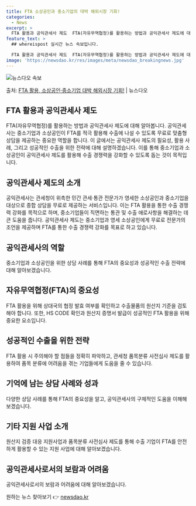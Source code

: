 ```yaml
---
title: FTA 소상공인과 중소기업의 대박 해외시장 기회!
categories:
  - News
excerpt: >
  FTA 활용과 공익관세사 제도  FTA(자유무역협정)를 활용하는 방법과 공익관세사 제도에 대해 알아보겠습니다…
feature_text: >
  ## whereispost 실시간 뉴스 속보입니다.

  FTA 활용과 공익관세사 제도  FTA(자유무역협정)를 활용하는 방법과 공익관세사 제도에 대해 알아보겠습니다…
image: 'https://newsdao.kr/res/images/meta/newsdao_breakingnews.jpg'
---
```


![뉴스다오 속보](https://newsdao.kr/res/images/meta/newsdao_breakingnews.jpg)

<p>출처: <a href="https://newsdao.kr/4574" rel="dofollow">FTA 활용, 소상공인·중소기업 대박 해외시장 기회!</a> | 뉴스다오</p>

<h2 data-ke-size="size26">FTA 활용과 공익관세사 제도</h2>
<p data-ke-size="size16">FTA(자유무역협정)를 활용하는 방법과 공익관세사 제도에 대해 알아봅니다. 공익관세사는 중소기업과 소상공인이 FTA를 적극 활용해 수출에 나설 수 있도록 무료로 맞춤형 상담을 제공하는 중요한 역할을 합니다. 이 글에서는 공익관세사 제도의 필요성, 활용 사례, 그리고 성공적인 수출을 위한 전략에 대해 설명하겠습니다. 이를 통해 중소기업과 소상공인이 공익관세사 제도를 활용해 수출 경쟁력을 강화할 수 있도록 돕는 것이 목적입니다.</p>

<h2 data-ke-size="size23">공익관세사 제도의 소개</h2>
<p data-ke-size="size16">공익관세사는 관세청이 위촉한 민간 관세·통관 전문가가 영세한 소상공인과 중소기업을 대상으로 종합 상담을 무료로 제공하는 서비스입니다. 이는 FTA 활용을 통한 수출 경쟁력 강화를 목적으로 하며, 중소기업들이 직면하는 통관 및 수출 애로사항을 해결하는 데 큰 도움을 줍니다. 공익관세사 제도는 중소기업과 영세 소상공인에게 무료로 전문가의 조언을 제공하며 FTA를 통한 수출 경쟁력 강화를 목표로 하고 있습니다.</p>

<h2 data-ke-size="size23">공익관세사의 역할</h2>
<p data-ke-size="size16">중소기업과 소상공인을 위한 상담 사례를 통해 FTA의 중요성과 성공적인 수출 전략에 대해 알아보겠습니다.</p>

<h2 data-ke-size="size23">자유무역협정(FTA)의 중요성</h2>
<p data-ke-size="size16">FTA 활용을 위해 상대국의 협정 발효 여부를 확인하고 수출물품의 원산지 기준을 검토해야 합니다. 또한, HS CODE 확인과 원산지 증명서 발급이 성공적인 FTA 활용을 위해 중요한 요소입니다.</p>

<h2 data-ke-size="size23">성공적인 수출을 위한 전략</h2>
<p data-ke-size="size16">FTA 활용 시 주의해야 할 점들을 정확히 파악하고, 관세청 품목분류 사전심사 제도를 활용하여 품목 분류에 어려움을 겪는 기업들에게 도움을 줄 수 있습니다.</p>

<h2 data-ke-size="size23">기억에 남는 상담 사례와 성과</h2>
<p data-ke-size="size16">다양한 상담 사례를 통해 FTA의 중요성을 알고, 공익관세사의 구체적인 도움을 이해해보겠습니다.</p>

<h2 data-ke-size="size23">기타 지원 사업 소개</h2>
<p data-ke-size="size16">원산지 검증 대응 지원사업과 품목분류 사전심사 제도를 통해 수출 기업이 FTA를 안전하게 활용할 수 있는 지원 사업에 대해 알아보겠습니다.</p>

<h2 data-ke-size="size23">공익관세사로서의 보람과 어려움</h2>
<p data-ke-size="size16">공익관세사로서의 보람과 어려움에 대해 알아보겠습니다.</p> 

원하는 뉴스 찾아보기 👉 <a href="https://newsdao.kr" rel="dofollow">newsdao.kr</a>


